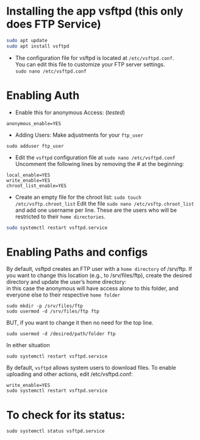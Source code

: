 # Installing the app vsftpd (this only does FTP Service)
```bash
sudo apt update
sudo apt install vsftpd
```
- The configuration file for vsftpd is located at `/etc/vsftpd.conf`.<br/>
You can edit this file to customize your FTP server settings. <br/>
`sudo nano /etc/vsftpd.conf` <br/>

# Enabling Auth
- Enable this for anonymous Access: (_tested_) <br/>
```
anonymous_enable=YES
```
- Adding Users:
Make adjustments for your `ftp_user` <br/>
```
sudo adduser ftp_user
```
- Edit the `vsftpd` configuration file at `sudo nano /etc/vsftpd.conf`
Uncomment the following lines by removing the # at the beginning: <br/>
```
local_enable=YES
write_enable=YES
chroot_list_enable=YES
```
- Create an empty file for the chroot list:
`sudo touch /etc/vsftp.chroot_list`
Edit the file `sudo nano /etc/vsftp.chroot_list` <br/>
and add one username per line. These are the users who will be restricted to their `home directories`. <br/>
```Bash
sudo systemctl restart vsftpd.service
```
# Enabling Paths and configs
By default, vsftpd creates an FTP user with a `home directory` of /srv/ftp. If you want to change this location (e.g., to /srv/files/ftp), create the desired directory and update the user’s home directory: <br/>
in this case the anonymous will have access alone to this folder, and everyone else to their respective `home folder`
```
sudo mkdir -p /srv/files/ftp
sudo usermod -d /srv/files/ftp ftp
```
BUT, if you want to change it then no need for the top line. <br/>

```
sudo usermod -d /desired/path/folder ftp
```
In either situation <br/>
```
sudo systemctl restart vsftpd.service
```
By default, `vsftpd` allows system users to download files. To enable uploading and other actions, edit /etc/vsftpd.conf:
```
write_enable=YES
sudo systemctl restart vsftpd.service
```

# To check for its status:
```
sudo systemctl status vsftpd.service
```
